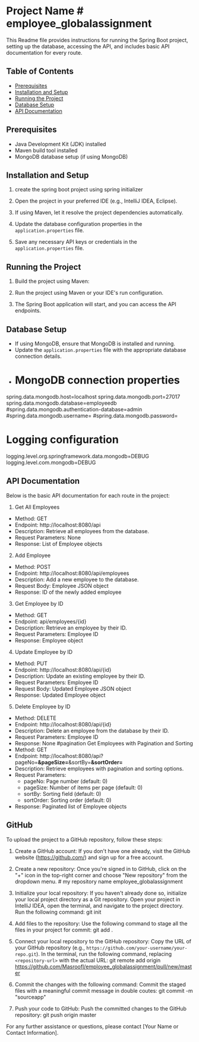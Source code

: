 Project Name  # employee_globalassignment
=======================

This Readme file provides instructions for running the Spring Boot project, setting up the database, accessing the API, and includes basic API documentation for every route.

## Table of Contents
- [Prerequisites](#prerequisites)
- [Installation and Setup](#installation-and-setup)
- [Running the Project](#running-the-project)
- [Database Setup](#database-setup)
- [API Documentation](#api-documentation)

## Prerequisites
- Java Development Kit (JDK) installed
- Maven build tool installed
- MongoDB database setup (if using MongoDB)

## Installation and Setup
1. create the spring boot project using spring initializer

2. Open the project in your preferred IDE (e.g., IntelliJ IDEA, Eclipse).

3. If using Maven, let it resolve the project dependencies automatically.

4. Update the database configuration properties in the `application.properties` file.

5. Save any necessary API keys or credentials in the `application.properties` file.

## Running the Project
1. Build the project using Maven:
    
3. Run the project using Maven or your IDE's run configuration.

4. The Spring Boot application will start, and you can access the API endpoints.

## Database Setup
- If using MongoDB, ensure that MongoDB is installed and running.
- Update the `application.properties` file with the appropriate database connection details.
- # MongoDB connection properties
spring.data.mongodb.host=localhost
spring.data.mongodb.port=27017
spring.data.mongodb.database=employeedb
#spring.data.mongodb.authentication-database=admin
#spring.data.mongodb.username=<your-username>
#spring.data.mongodb.password=<your-password>

# Logging configuration
logging.level.org.springframework.data.mongodb=DEBUG
logging.level.com.mongodb=DEBUG


## API Documentation
Below is the basic API documentation for each route in the project:

1. Get All Employees
- Method: GET
- Endpoint: http://localhost:8080/api
- Description: Retrieve all employees from the database.
- Request Parameters: None
- Response: List of Employee objects

2. Add Employee
- Method: POST
- Endpoint: http://localhost:8080/api/employees
- Description: Add a new employee to the database.
- Request Body: Employee JSON object
- Response: ID of the newly added employee

3. Get Employee by ID
- Method: GET
- Endpoint: api/employees/{id}
- Description: Retrieve an employee by their ID.
- Request Parameters: Employee ID
- Response: Employee object

4. Update Employee by ID
- Method: PUT
- Endpoint: http://localhost:8080/api/{id}
- Description: Update an existing employee by their ID.
- Request Parameters: Employee ID
- Request Body: Updated Employee JSON object
- Response: Updated Employee object

5. Delete Employee by ID
- Method: DELETE
- Endpoint: http://localhost:8080/api/{id}
- Description: Delete an employee from the database by their ID.
- Request Parameters: Employee ID
- Response: None
#pagination
  Get Employees with Pagination and Sorting
- Method: GET
- Endpoint: http://localhost:8080/api?pageNo=__&pageSize=__&sortBy=__&sortOrder=__
- Description: Retrieve employees with pagination and sorting options.
- Request Parameters:
  - pageNo: Page number (default: 0)
  - pageSize: Number of items per page (default: 0)
  - sortBy: Sorting field (default: 0)
  - sortOrder: Sorting order (default: 0)
- Response: Paginated list of Employee objects

## GitHub
To upload the project to a GitHub repository, follow these steps:

1. Create a GitHub account: If you don't have one already, visit the GitHub website (https://github.com/) and sign up for a free account.

2. Create a new repository: Once you're signed in to GitHub, click on the "+" icon in the top-right corner and choose "New repository" from the dropdown menu. # my repository name employee_globalassignment

3. Initialize your local repository: If you haven't already done so, initialize your local project directory as a Git repository. Open your project in IntelliJ IDEA, open the terminal, and navigate to the project directory. Run the following command: git init
   
5. Add files to the repository: Use the following command to stage all the files in your project for commit: git add .

6. Connect your local repository to the GitHub repository: Copy the URL of your GitHub repository (e.g., `https://github.com/your-username/your-repo.git`). In the terminal, run the following command, replacing `<repository-url>` with the actual URL:
 git remote add origin  https://github.com/Masroofl/employee_globalassignment/pull/new/master

7. Commit the changes with the following command: Commit the staged files with a meaningful commit message in double coutes:
    git commit -m "sourceapp"
  
8. Push your code to GitHub: Push the committed changes to the GitHub repository: git push origin master

For any further assistance or questions, please contact [Your Name or Contact Information].


